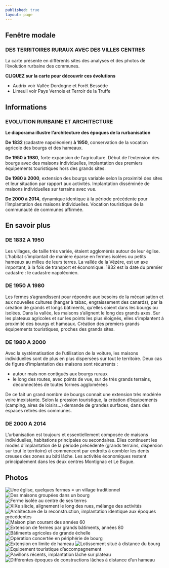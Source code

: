 ```yaml
---
published: true
layout: page
---
```


## Fenêtre modale

### DES TERRITOIRES RURAUX AVEC DES VILLES CENTRES
La carte présente en différents sites des analyses et des photos de l’évolution rurbaine des communes.

**CLIQUEZ sur la carte pour découvrir ces évolutions**

- Audrix voir Vallée Dordogne et Forêt Bessède
- Limeuil voir Pays Vernois et Terroir de la Truffe

## Informations

### EVOLUTION RURBAINE ET ARCHITECTURE

**Le diaporama illustre l’architecture des époques de la rurbanisation**

**De 1832** (cadastre napoléonien) **à 1950**, conservation de la vocation agricole des bourgs et des hameaux.

**De 1950 à 1980**, forte expansion de l’agriculture. Début de l’extension des bourgs avec des maisons individuelles, implantation des premiers équipements touristiques hors des grands sites.

**De 1980 à 2000**, extension des bourgs variable selon la proximité des sites et leur situation par rapport aux activités. Implantation disséminée de maisons individuelles sur terrains avec vue.

**De 2000 à 2014**, dynamique identique à la période précédente pour l’implantation des maisons individuelles.
Vocation touristique  de la communauté de communes affirmée.



## En savoir plus

### DE 1832 A 1950
Les villages, de taille très variée, étaient agglomérés autour de leur église. L’habitat s’implantait de manière éparse en fermes isolées ou petits hameaux au milieu de leurs terres.  La vallée de la Vézère, est un axe important, à la fois de transport et économique.
1832 est la date du premier cadastre : le cadastre napoléonien.

### DE 1950 A 1980
Les fermes s’agrandissent pour répondre aux besoins de la mécanisation et aux nouvelles cultures (hangar à tabac, engraissement des canards), par la création de grands et longs bâtiments, qu’elles soient dans les bourgs ou isolées.
Dans la vallée, les maisons s’alignent le long des grands axes. Sur les plateaux agricoles et sur les points les plus éloignés, elles s’implantent à proximité des bourgs et hameaux.
Création des premiers grands équipements touristiques, proches des grands sites.

### DE 1980 A 2000
Avec la systématisation de l’utilisation de la voiture, les maisons individuelles sont de plus en plus dispersées sur tout le territoire. Deux cas de figure d’implantation des maisons sont récurrents : 

- autour mais non contiguës aux bourgs ruraux
- le long des routes, avec points de vue, sur de très grands terrains, déconnectées de toutes formes agglomérées

De ce fait un grand nombre de bourgs connait une extension très modérée voire inexistante.
Selon la pression touristique, la création d’équipements (camping, aires de loisirs…) demande de grandes surfaces, dans des espaces retirés des communes.

### DE 2000 A 2014
L’urbanisation est toujours et essentiellement composée de maisons individuelles, habitations principales ou secondaires. Elles continuent les modes d’implantation de la période précédente (grands terrains, dispersion sur tout le territoire) et commencent par endroits à combler les dents creuses des zones au bâti lâche. 
Les activités économiques restent principalement dans les deux centres Montignac et Le Bugue. 

## Photos
![Une église, quelques fermes = un village traditionnel](/data/images/9/histoire/9_HISTOIRE_01.jpg)
![Des maisons groupées dans un bourg](/data/images/9/histoire/9_HISTOIRE_02.jpg)
![Ferme isolée au centre de ses terres](/data/images/9/histoire/9_HISTOIRE_03.jpg)
![XIXe siècle, alignement le long des rues, mélange des activités](/data/images/9/histoire/9_HISTOIRE_04.jpg)
![Architecture de la reconstruction, implantation identique aux époques précédentes](/data/images/9/histoire/9_HISTOIRE_05.jpg)
![Maison plan courant des années 60](/data/images/9/histoire/9_HISTOIRE_06.jpg)
![Extension de fermes par grands bâtiments, années 80](/data/images/9/histoire/9_HISTOIRE_07.jpg)
![Bâtiments agricoles de grande échelle ](/data/images/9/histoire/9_HISTOIRE_08.jpg)
![Opération concertée en périphérie de bourg](/data/images/9/histoire/9_HISTOIRE_09.jpg)
![Extension en limite de hameau](/data/images/9/histoire/9_HISTOIRE_10.jpg)
![Lotissement situé à distance du bourg](/data/images/9/histoire/9_HISTOIRE_11.jpg)
![Equipement touristique d’accompagnement](/data/images/9/histoire/9_HISTOIRE_12.jpg)
![Pavillons récents, implantation lâche sur plateau](/data/images/9/histoire/9_HISTOIRE_13.jpg)
![Différentes époques de constructions lâches à distance d’un hameau](/data/images/9/histoire/9_HISTOIRE_14.jpg)
